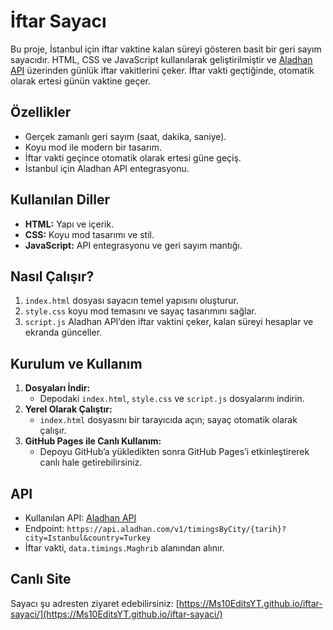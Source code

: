 # İftar Sayacı

Bu proje, İstanbul için iftar vaktine kalan süreyi gösteren basit bir geri sayım sayacıdır. HTML, CSS ve JavaScript kullanılarak geliştirilmiştir ve [Aladhan API](https://api.aladhan.com/) üzerinden günlük iftar vakitlerini çeker. İftar vakti geçtiğinde, otomatik olarak ertesi günün vaktine geçer.

## Özellikler
- Gerçek zamanlı geri sayım (saat, dakika, saniye).
- Koyu mod ile modern bir tasarım.
- İftar vakti geçince otomatik olarak ertesi güne geçiş.
- İstanbul için Aladhan API entegrasyonu.

## Kullanılan Diller
- **HTML:** Yapı ve içerik.
- **CSS:** Koyu mod tasarımı ve stil.
- **JavaScript:** API entegrasyonu ve geri sayım mantığı.

## Nasıl Çalışır?
1. `index.html` dosyası sayacın temel yapısını oluşturur.
2. `style.css` koyu mod temasını ve sayaç tasarımını sağlar.
3. `script.js` Aladhan API’den iftar vaktini çeker, kalan süreyi hesaplar ve ekranda günceller.

## Kurulum ve Kullanım
1. **Dosyaları İndir:**
   - Depodaki `index.html`, `style.css` ve `script.js` dosyalarını indirin.
2. **Yerel Olarak Çalıştır:**
   - `index.html` dosyasını bir tarayıcıda açın; sayaç otomatik olarak çalışır.
3. **GitHub Pages ile Canlı Kullanım:**
   - Depoyu GitHub’a yükledikten sonra GitHub Pages’i etkinleştirerek canlı hale getirebilirsiniz.

## API
- Kullanılan API: [Aladhan API](https://api.aladhan.com/v1/timingsByCity)
- Endpoint: `https://api.aladhan.com/v1/timingsByCity/{tarih}?city=Istanbul&country=Turkey`
- İftar vakti, `data.timings.Maghrib` alanından alınır.

## Canlı Site
Sayacı şu adresten ziyaret edebilirsiniz: [https://Ms10EditsYT.github.io/iftar-sayaci/](https://Ms10EditsYT.github.io/iftar-sayaci/)

